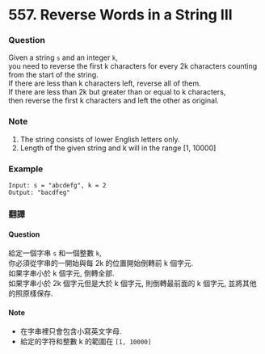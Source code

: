 # 557. Reverse Words in a String III

### Question 
Given a string `s` and an integer `k`,  
you need to reverse the first k characters for every 2k characters counting from the start of the string.  
If there are less than k characters left, reverse all of them.  
If there are less than 2k but greater than or equal to k characters,  
then reverse the first k characters and left the other as original.  

### Note  
 1. The string consists of lower English letters only.
 2. Length of the given string and k will in the range [1, 10000]

### Example 
```
Input: s = "abcdefg", k = 2
Output: "bacdfeg"
```


  
### 翻譯
#### Question
給定一個字串 `s` 和一個整數 `k`,  
你必須從字串的一開始與每 2k 的位置開始倒轉前 k 個字元.  
如果字串小於 k 個字元, 倒轉全部.  
如果字串小於 2k 個字元但是大於 k 個字元, 則倒轉最前面的 k 個字元, 並將其他的照原樣保存.  

#### Note 
 - 在字串裡只會包含小寫英文字母.
 - 給定的字符和整數 k 的範圍在 `[1, 10000]`
